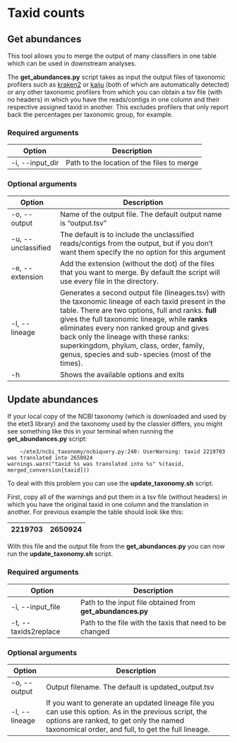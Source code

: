 # Taxid counts 

## Get abundances 

This tool allows you to merge the output of many classifiers in one table which can be used in downstream analyses. 

The **get_abundances.py** script takes as input the output files of taxonomic profilers such as [kraken2](https://github.com/DerrickWood/kraken2) or [kaiju](http://kaiju.binf.ku.dk) (both of which are automatically detected) or any other taxonomic profilers from which you can obtain a tsv file (with no headers) in which you have the reads/contigs in one column and their respective assigned taxid in another. This excludes profilers that only report back the percentages per taxonomic group, for example. 

### Required arguments

| Option          | Description                                |
|-----------------|--------------------------------------------|
| -i, --input_dir | Path to the location of the files to merge |

### Optional arguments

| Option             | Description                                                                                                                                                                                                                                                                                                                                                                                           |
|--------------------|-------------------------------------------------------------------------------------------------------------------------------------------------------------------------------------------------------------------------------------------------------------------------------------------------------------------------------------------------------------------------------------------------------|
| -o, --output       | Name of the output file. The default output name is “output.tsv”                                                                                                                                                                                                                                                                                                                                      |
| -u, --unclassified | The default is to include the unclassified reads/contigs from the output, but if you don’t want them specify the no option for this argument                                                                                                                                                                                                                                                          |
| -e, --extension    | Add the extension (without the dot) of the files that you want to merge. By default the script will use every file in the directory.                                                                                                                                                                                                                                                                  |
| -l, --lineage      | Generates a second output file (lineages.tsv) with the taxonomic lineage of each taxid present in the table.  There are two options, full and ranks. **full** gives the full taxonomic lineage,  while **ranks** eliminates every non ranked group and gives back only the lineage with these ranks:  superkingdom, phylum, class, order, family, genus, species and sub-species (most of the times). |
| -h                 | Shows the available options and exits                                                                                                                                                                                                                                                                                                                                                                 |

## Update abundances

If your local copy of the NCBI taxonomy (which is downloaded and used by the etet3 library) and the taxonomy used by the classier differs, you might see something like this in your terminal when running the **get_abundances.py** script:

		~/ete3/ncbi_taxonomy/ncbiquery.py:240: UserWarning: taxid 2219703 was translated into 2650924
  	warnings.warn("taxid %s was translated into %s" %(taxid, merged_conversion[taxid]))

To deal with this problem you can use the **update_taxonomy.sh** script. 

First, copy all of the warnings and put them in a tsv file (without headers) in which you have the original taxid in one column and the translation in another. For previous example the table should look like this:

| 2219703 | 2650924 |
|---------|---------|

With this file and the output file from the **get_abundances.py** you can now run the  **update_taxonomy.sh** script.

### Required arguments

| Option               | Description                                                |
|----------------------|------------------------------------------------------------|
| -i, --input_file     | Path to the input file obtained from **get_abundances.py** |
| -t, --taxids2replace | Path to the file with the taxis that need to be changed    |

### Optional arguments

| Option        | Description                                                                                                                                                                                              |
|---------------|----------------------------------------------------------------------------------------------------------------------------------------------------------------------------------------------------------|
| -o, --output  | Output filename. The default is updated_output.tsv                                                                                                                                                       |
| -l, --lineage | If you want to generate an updated lineage file you can use this option. As in the previous script, the options are ranked, to get only the named taxonomical order, and full, to get the full lineage.  |